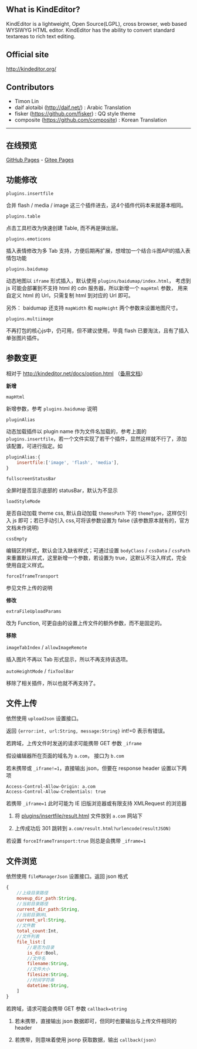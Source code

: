 ## What is KindEditor?

KindEditor is a lightweight, Open Source(LGPL), cross browser, web based WYSIWYG HTML editor. KindEditor has the ability to convert standard textareas to rich text editing.

## Official site

http://kindeditor.org/

## Contributors

* Timon Lin
* daif alotaibi (http://daif.net/) : Arabic Translation
* fisker (https://github.com/fisker) : QQ style theme
* composite (https://github.com/composite) : Korean Translation

-------------------------------------------------------------------------
## 在线预览

[GitHub Pages](https://malacca.github.io/kindeditor/)  -  [Gitee Pages](http://malaccas.gitee.io/kindeditor)

## 功能修改

`plugins.insertfile`

合并 flash / media / image 这三个插件进去，这4个插件代码本来就基本相同。


`plugins.table`

点击工具栏改为快速创建 Table, 而不再是弹出层。


`plugins.emoticons`

插入表情修改为多 Tab 支持，方便后期再扩展，想增加一个结合斗图API的插入表情包功能


`plugins.baidumap`

动态地图以 `iframe` 形式插入，默认使用 `plugins/baidumap/index.html`，
考虑到 js 可能会部署到不支持 html 的 cdn 服务器，所以新增一个 `mapHtml` 参数，
用来自定义 html 的 Url，只需复制 html 到对应的 Url 即可。

另外： baidumap 还支持 `mapWidth` 和 `mapHeight` 两个参数来设置地图尺寸。


`plugins.multiimage`

不再打包的核心js中，仍可用，但不建议使用，毕竟 flash 已要淘汰，且有了插入单张图片插件。


## 参数变更

相对于 http://kindeditor.net/docs/option.html （[备用文档](blob/master/docs/option.rst)）

**新增**

`mapHtml`

新增参数，参考 `plugins.baidumap` 说明

`pluginAlias`

动态加载插件以 plugin name 作为文件名加载的，参考上面的 `plugins.insertfile`，若一个文件实现了若干个插件，显然这样就不行了，添加该配置，可进行指定。如
```js
pluginAlias:{
    insertfile:['image', 'flash', 'media'],
}
```

`fullscreenStatusBar`

全屏时是否显示底部的 statusBar，默认为不显示


`loadStyleMode`

是否自动加载 theme css, 默认自动加载 `themesPath` 下的 `themeType`，这样仅引入 js 即可；若已手动引入 css,可将该参数设置为 false (该参数原本就有的，官方文档未作说明)

`cssEmpty`

编辑区的样式，默认会注入缺省样式；可通过设置 `bodyClass` / `cssData` / `cssPath` 来重置默认样式，这里新增一个参数，若设置为 true，这默认不注入样式，完全使用自定义样式。

`forceIframeTransport`

参见文件上传的说明


**修改**

`extraFileUploadParams`

改为 Function, 可更自由的设置上传文件的额外参数，而不是固定的。



**移除**

`imageTabIndex` / `allowImageRemote`

插入图片不再以 Tab 形式显示，所以不再支持该选项。

`autoHeightMode` / `fixToolBar`

移除了相关插件，所以也就不再支持了。



## 文件上传

依然使用 `uploadJson` 设置接口。

返回 `{error:int, url:String, message:String}`  int!=0 表示有错误。

若跨域，上传文件时发送的请求可能携带 GET 参数 `_iframe`

假设编辑器所在页面的域名为 `a.com`， 接口为 `b.com`

若未携带或 `_iframe!=1`，直接输出 json，但要在 response header 设置以下两项

```
Access-Control-Allow-Origin: a.com
Access-Control-Allow-Credentials: true
```

若携带 `_iframe=1` 此时可能为 IE 旧版浏览器或有限支持 XMLRequest 的浏览器

1. 将 [plugins/insertfile/result.html](plugins/insertfile/result.html) 文件放到 `a.com` 网站下

2. 上传成功后 301 跳转到 `a.com/result.html?urlencode(resultJSON)`

若设置 `forceIframeTransport:true` 则总是会携带 `_iframe=1`

## 文件浏览

依然使用 `fileManagerJson` 设置接口。返回 json 格式

```js
{
    //上级目录路径
    moveup_dir_path:String,
    //当前目录路径
    current_dir_path:String,
    //当前目录URL
    current_url:String,
    //文件数
    total_count:Int,
    //文件列表
    file_list:[
        //是否为目录
        is_dir:Bool,
        //文件名
        filename:String,
        //文件大小
        filesize:String,
        //时间字符串
        datetime:String,
    ]
}
```

若跨域，请求可能会携带 GET 参数 `callback=string`

1. 若未携带，直接输出 json 数据即可，但同时也要输出与上传文件相同的 header

2. 若携带，则意味着使用 jsonp 获取数据，输出 `callback(json)`